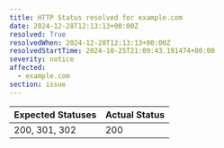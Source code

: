 ```yaml
---
title: HTTP Status resolved for example.com
date: 2024-12-28T12:13:13+00:00Z
resolved: True
resolvedWhen: 2024-12-28T12:13:13+00:00Z
resolvedStartTime: 2024-10-25T21:09:43.191474+00:00
severity: notice
affected:
  - example.com
section: issue
---
```


| Expected Statuses | Actual Status  |
|-------------------|----------------|
| 200, 301, 302 | 200 |
